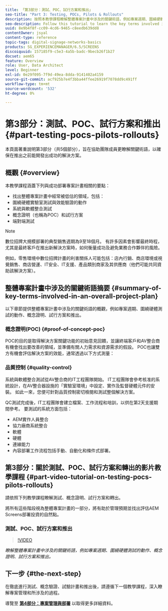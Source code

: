 ```yaml
---
title: 「第3部分：測試、POC、試行方案和推出」
seo-title: "Part 3: Testing, POCs, Pilots & Rollouts"
description: 按照本教學課程瞭解整體專案計畫中涉及的關鍵術語，例如專案週期、圍繞硬體測試的動作、概念證明、試行方案和推出。
seo-description: Follow this tutorial to learn the key terms involved in an overall project plan such as project cycle, actions surrounding hardware testing, Proof Of Concept, pilots and rollouts.
uuid: 8e9b4f8f-cc09-4cd6-9465-c8eedb639dd8
contentOwner: jsyal
content-type: reference
topic-tags: digital-signage-networks-basics
products: SG_EXPERIENCEMANAGER/6.5/SCREENS
discoiquuid: 157185f9-c5e3-4a5b-badc-9becb26f1b27
docset: aem65
feature: Overview
role: User, Data Architect
level: Beginner
exl-id: 0e29f095-7f9d-49ea-8dda-9141402a4159
source-git-commit: acf925b7e4f3bba44ffee26919f7078dd9c491ff
workflow-type: tm+mt
source-wordcount: '532'
ht-degree: 0%

---
```


# 第3部分：測試、POC、試行方案和推出 {#part-testing-pocs-pilots-rollouts}

本頁面著重說明第3部分（共5個部分），旨在協助團隊成員更瞭解關鍵術語，以確保在推出之前能開發出成功的解決方案。

## 概觀 {#overview}

本教學課程涵蓋下列與成功部署專案計畫相關的要點：

* 找出整體專案計畫中經常被低估的領域，包括：
* 圍繞硬體實驗室測試與效能驗證的動作
* 系統與軟體整合測試
* 概念證明（也稱為POC）和試行方案
* 端對端測試

>[!NOTE]
>
>數位招牌大規模部署的典型銷售週期為9至18個月。 有許多因素會影響最終時程，尤其是最終客戶在推出新解決方案時，如何衡量成功及避免業務合作夥伴的風險。

例如，零售環境中數位招牌計畫的利害關係人可能包括：店內行銷、商店環境或視覺銷售、商店營運、IT安全、IT支援、產品類別商家及其供應商（他們可能共同資助該解決方案）。

## 整體專案計畫中涉及的關鍵術語摘要 {#summary-of-key-terms-involved-in-an-overall-project-plan}

以下章節提供整體專案計畫中涉及的關鍵術語的概觀，例如專案週期、圍繞硬體測試的動作、概念證明、試行方案和推出。

### 概念證明(POC) {#proof-of-concept-poc}

POC的目的是取得解決方案關鍵功能的初始意見回饋，並讓終端客戶和AV整合商有機會找出要改善的領域，並準備有關人力需求和資源需求的假設。 POC也讓雙方有機會評估解決方案的效能，通常透過以下方式測量：

### 品質控制 {#quality-control}

系統與軟體整合測試從AV整合商的IT工程團隊開始。 IT工程團隊會參考核准的系統設計，在AV整合器設施的「實驗室環境」中設定、實作及監督硬體元件的安裝。 如此一來，您便可針對品質控制密切檢閱和測試整個解決方案。

QC測試完成後，IT工程團隊會建立檔案、工作流程和培訓，以供在第2天支援期間參考。 要測試的系統方面包括：

* AEM實作人員整合
* 協力廠商系統整合
* 軟體
* 硬體
* 連線能力
* 內容部署工作流程包括手動、自動化和條件式部署。

## 第3部分：關於測試、POC、試行方案和轉出的影片教學課程 {#part-video-tutorial-on-testing-pocs-pilots-rollouts}

請依照下列教學課程瞭解測試、概念證明、試行方案和轉出。

將所有這些階段視為整體專案計畫的一部分，將有助於管理預期並找出評估AEM Screens部署投資的自然點。

### 測試、POC、試行方案和推出

>[!VIDEO](https://video.tv.adobe.com/v/28405)

*瞭解整體專案計畫中涉及的關鍵術語，例如專案週期、圍繞硬體測試的動作、概念證明、試行方案和推出。*

## 下一步 {#the-next-step}

在徹底進行測試、概念驗證、試驗計畫和推出後，請遵循下一個教學課程，深入瞭解專案管理和所涉及的過程。

導覽至 **[第4部分：專案管理與部署](project-management-and-deployment.md)** 以取得更多詳細資料。
